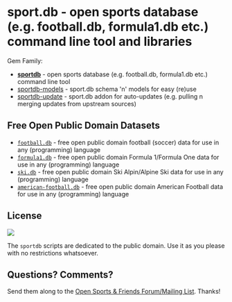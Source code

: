 # sport.db - open sports database (e.g. football.db, formula1.db etc.) command line tool and libraries

Gem Family:

- [**sportdb**](sportdb) - open sports database (e.g. football.db, formula1.db etc.) command line tool
- [sportdb-models](sportdb-models) - sport.db schema 'n' models for easy (re)use
- [sportdb-update](sportdb-update) - sport.db addon for auto-updates (e.g. pulling n merging updates from upstream sources)




## Free Open Public Domain Datasets

- [`football.db`](https://github.com/openfootball) - free open public domain football (soccer) data for use in any (programming) language
- [`formula1.db`](https://github.com/opensport/formula1.db) - free open public domain Formula 1/Formula One data for use in any (programming) language
- [`ski.db`](https://github.com/opensport/ski.db) - free open public domain Ski Alpin/Alpine Ski data for use in any (programming) language
- [`american-football.db`](https://github.com/opensport/american-football.db) - free open public domain American Football data for use in any (programming) language




## License

![](https://publicdomainworks.github.io/buttons/zero88x31.png)

The `sportdb` scripts are dedicated to the public domain.
Use it as you please with no restrictions whatsoever.


## Questions? Comments?

Send them along to the
[Open Sports & Friends Forum/Mailing List](http://groups.google.com/group/opensport).
Thanks!
